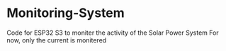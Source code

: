 # Monitoring-System

Code for ESP32 S3 to moniter the activity of the Solar Power System
For now, only the current is monitered 
